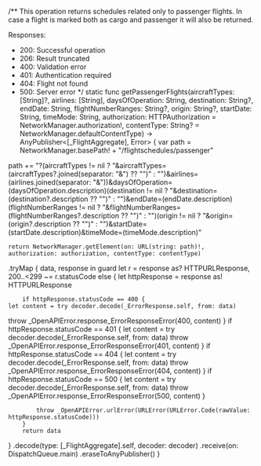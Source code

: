 /**
This operation returns schedules related only to passenger flights.
In case a flight is marked both as cargo and passenger it will also be returned.

Responses:
   - 200: Successful operation
   - 206: Result truncated
   - 400: Validation error
   - 401: Authentication required
   - 404: Flight not found
   - 500: Server error
*/
static func getPassengerFlights(aircraftTypes: [String]?, airlines: [String], daysOfOperation: String, destination: String?, endDate: String, flightNumberRanges: String?, origin: String?, startDate: String, timeMode: String, authorization: HTTPAuthorization = NetworkManager.authorization!, contentType: String? = NetworkManager.defaultContentType) -> AnyPublisher<[_FlightAggregate], Error> {
var path = NetworkManager.basePath! + "/flightschedules/passenger"
    
path += "?\(aircraftTypes != nil ? "&aircraftTypes=\(aircraftTypes?.joined(separator: "&") ?? "")" : "")&airlines=\(airlines.joined(separator: "&"))&daysOfOperation=\(daysOfOperation.description)\(destination != nil ? "&destination=\(destination?.description ?? "")" : "")&endDate=\(endDate.description)\(flightNumberRanges != nil ? "&flightNumberRanges=\(flightNumberRanges?.description ?? "")" : "")\(origin != nil ? "&origin=\(origin?.description ?? "")" : "")&startDate=\(startDate.description)&timeMode=\(timeMode.description)"

    return NetworkManager.getElement(on: URL(string: path)!, authorization: authorization, contentType: contentType)
.tryMap { data, response in
        guard let r = response as? HTTPURLResponse, 200..<299 ~= r.statusCode else {
        let httpResponse = response as! HTTPURLResponse

        if httpResponse.statusCode == 400 {
    let content = try decoder.decode(_ErrorResponse.self, from: data)
throw _OpenAPIError.response_ErrorResponseError(400, content)
}
if httpResponse.statusCode == 401 {
    let content = try decoder.decode(_ErrorResponse.self, from: data)
throw _OpenAPIError.response_ErrorResponseError(401, content)
}
if httpResponse.statusCode == 404 {
    let content = try decoder.decode(_ErrorResponse.self, from: data)
throw _OpenAPIError.response_ErrorResponseError(404, content)
}
if httpResponse.statusCode == 500 {
    let content = try decoder.decode(_ErrorResponse.self, from: data)
throw _OpenAPIError.response_ErrorResponseError(500, content)
}

            throw _OpenAPIError.urlError(URLError(URLError.Code(rawValue: httpResponse.statusCode)))
        }
        return data
}
.decode(type: [_FlightAggregate].self, decoder: decoder)
    .receive(on: DispatchQueue.main)
    .eraseToAnyPublisher()
}
